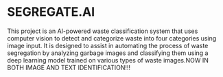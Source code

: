 # SEGREGATE.AI
This project is an AI-powered waste classification system that uses computer vision to detect and categorize waste into four categories using image input. It is designed to assist in automating the process of waste segregation by analyzing garbage images and classifying them using a deep learning model trained on various types of waste images.NOW IN BOTH IMAGE AND TEXT IDENTIFICATION!!!
